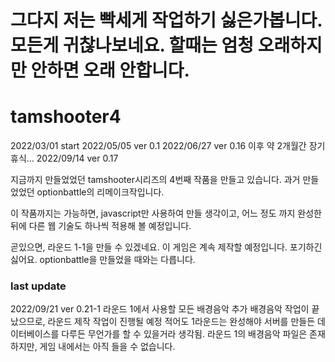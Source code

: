 # 그다지 저는 빡세게 작업하기 싫은가봅니다. 모든게 귀찮나보네요. 할때는 엄청 오래하지만 안하면 오래 안합니다.

# tamshooter4
2022/03/01 start
2022/05/05 ver 0.1
2022/06/27 ver 0.16 이후 약 2개월간 장기 휴식...
2022/09/14 ver 0.17

지금까지 만들었었던 tamshooter시리즈의 4번째 작품을 만들고 있습니다.
과거 만들었었던 optionbattle의 리메이크작입니다.

이 작품까지는 가능하면, javascript만 사용하여 만들 생각이고, 어느 정도 까지 완성한 뒤에 다른 웹 기술도 하나씩 적용해 볼 예정입니다.

곧있으면, 라운드 1-1을 만들 수 있겠네요. 이 게임은 계속 제작할 예정입니다. 포기하긴 싫어요. optionbattle을 만들었을 때와는 다릅니다.

### last update
2022/09/21 ver 0.21-1
라운드 1에서 사용할 모든 배경음악 추가
배경음악 작업이 끝났으므로, 라운드 제작 작업이 진행될 예정
적어도 1라운드는 완성해야 서버를 만들든 데이터베이스를 다루든 무언가를 할 수 있을거라 생각됨.
라운드 1의 배경음악 파일은 존재하지만, 게임 내에서는 아직 들을 수 없습니다.